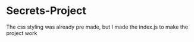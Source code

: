 # Secrets-Project
The css styling was already pre made, but I made the index.js to make the project work
